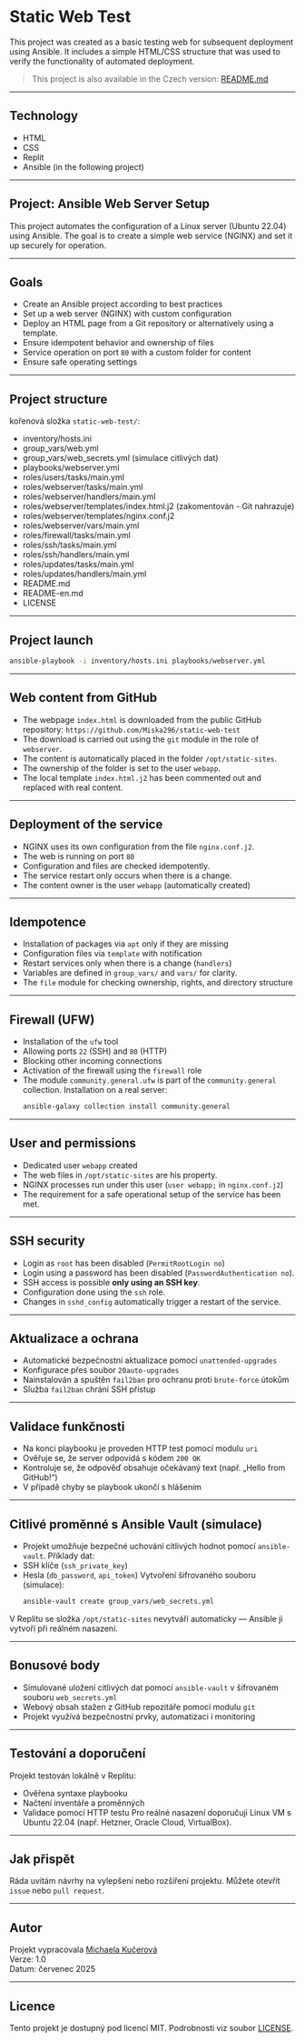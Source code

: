 # Static Web Test
This project was created as a basic testing web for subsequent deployment using Ansible. It includes a simple HTML/CSS structure that was used to verify the functionality of automated deployment.
> This project is also available in the Czech version: [README.md](README.md)

---
## Technology
- HTML
- CSS
- Replit
- Ansible (in the following project)

---
## Project: Ansible Web Server Setup
This project automates the configuration of a Linux server (Ubuntu 22.04) using Ansible. The goal is to create a simple web service (NGINX) and set it up securely for operation.

---
## Goals
- Create an Ansible project according to best practices
- Set up a web server (NGINX) with custom configuration
- Deploy an HTML page from a Git repository or alternatively using a template.
- Ensure idempotent behavior and ownership of files
- Service operation on port `80` with a custom folder for content
- Ensure safe operating settings

---
## Project structure
kořenová složka `static-web-test/`:
- inventory/hosts.ini 
- group_vars/web.yml
- group_vars/web_secrets.yml (simulace citlivých dat)
- playbooks/webserver.yml
- roles/users/tasks/main.yml
- roles/webserver/tasks/main.yml
- roles/webserver/handlers/main.yml
- roles/webserver/templates/index.html.j2 (zakomentován - Git nahrazuje)
- roles/webserver/templates/nginx.conf.j2
- roles/webserver/vars/main.yml
- roles/firewall/tasks/main.yml
- roles/ssh/tasks/main.yml
- roles/ssh/handlers/main.yml
- roles/updates/tasks/main.yml
- roles/updates/handlers/main.yml
- README.md
- README-en.md
- LICENSE

---
## Project launch
```bash
ansible-playbook -i inventory/hosts.ini playbooks/webserver.yml
```

---
## Web content from GitHub
- The webpage `index.html` is downloaded from the public GitHub repository: `https://github.com/Miska296/static-web-test`
- The download is carried out using the `git` module in the role of `webserver`.
- The content is automatically placed in the folder `/opt/static-sites`.
- The ownership of the folder is set to the user `webapp`.
- The local template `index.html.j2` has been commented out and replaced with real content.

---
## Deployment of the service
- NGINX uses its own configuration from the file `nginx.conf.j2`.
- The web is running on port `80`
- Configuration and files are checked idempotently.
- The service restart only occurs when there is a change.
- The content owner is the user `webapp` (automatically created)

---
## Idempotence
- Installation of packages via `apt` only if they are missing
- Configuration files via `template` with notification
- Restart services only when there is a change (`handlers`)
- Variables are defined in `group_vars/` and `vars/` for clarity.
- The `file` module for checking ownership, rights, and directory structure

---
## Firewall (UFW)
- Installation of the `ufw` tool
- Allowing ports `22` (SSH) and `80` (HTTP)
- Blocking other incoming connections
- Activation of the firewall using the `firewall` role
- The module `community.general.ufw` is part of the `community.general` collection. Installation on a real server:
  ```bash
  ansible-galaxy collection install community.general
  ```

---
## User and permissions
- Dedicated user `webapp` created
- The web files in `/opt/static-sites` are his property.
- NGINX processes run under this user (`user webapp;` in `nginx.conf.j2`)
- The requirement for a safe operational setup of the service has been met.

---
## SSH security
- Login as `root` has been disabled (`PermitRootLogin no`)
- Login using a password has been disabled (`PasswordAuthentication no`).
- SSH access is possible **only using an SSH key**.
- Configuration done using the `ssh` role.
- Changes in `sshd_config` automatically trigger a restart of the service.

---
## Aktualizace a ochrana
- Automatické bezpečnostní aktualizace pomocí `unattended-upgrades`
- Konfigurace přes soubor `20auto-upgrades`
- Nainstalován a spuštěn `fail2ban` pro ochranu proti `brute-force` útokům
- Služba `fail2ban` chrání SSH přístup

---
## Validace funkčnosti
- Na konci playbooku je proveden HTTP test pomocí modulu `uri`
- Ověřuje se, že server odpovídá s kódem `200 OK`
- Kontroluje se, že odpověď obsahuje očekávaný text (např. „Hello from GitHub!“)
- V případě chyby se playbook ukončí s hlášením

---
## Citlivé proměnné s Ansible Vault (simulace)
- Projekt umožňuje bezpečné uchování citlivých hodnot pomocí `ansible-vault`.
Příklady dat:
- SSH klíče (`ssh_private_key`)
- Hesla (`db_password`, `api_token`)
Vytvoření šifrovaného souboru (simulace):
  ```bash
  ansible-vault create group_vars/web_secrets.yml
  ```
V Replitu se složka `/opt/static-sites` nevytváří automaticky — Ansible ji vytvoří při reálném nasazení.

---
## Bonusové body
- Simulované uložení citlivých dat pomocí `ansible-vault` v šifrovaném souboru `web_secrets.yml`
- Webový obsah stažen z GitHub repozitáře pomocí modulu `git`
- Projekt využívá bezpečnostní prvky, automatizaci i monitoring

---
## Testování a doporučení
Projekt testován lokálně v Replitu:
- Ověřena syntaxe playbooku
- Načtení inventáře a proměnných
- Validace pomocí HTTP testu
Pro reálné nasazení doporučuji Linux VM s Ubuntu 22.04 (např. Hetzner, Oracle Cloud, VirtualBox).

---
## Jak přispět
Ráda uvítám návrhy na vylepšení nebo rozšíření projektu. Můžete otevřít `issue` nebo `pull request`.

---
## Autor
Projekt vypracovala [Michaela Kučerová](https://github.com/Miska296)  
Verze: 1.0  
Datum: červenec 2025

---
## Licence
Tento projekt je dostupný pod licencí MIT. Podrobnosti viz soubor [LICENSE](LICENSE).
